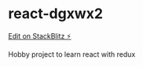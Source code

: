 # react-dgxwx2

[Edit on StackBlitz ⚡️](https://stackblitz.com/edit/react-dgxwx2)

Hobby project to learn react with redux
